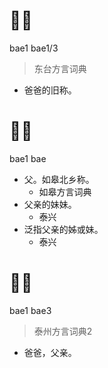 # 𬥐𬥐
bae1 bae1/3
> 东台方言词典
- 爸爸的旧称。

# 𬥐𬥐
bae1 bae
+ 父。如皋北乡称。
  * 如皋方言词典
+ 父亲的妹妹。
  * 泰兴
+ 泛指父亲的姊或妹。
  * 泰兴

# 𬥐𬥐
bae1 bae3
> 泰州方言词典2
- 爸爸，父亲。

